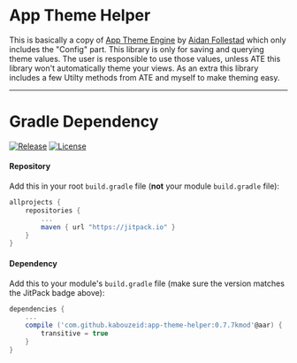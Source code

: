 # App Theme Helper

This is basically a copy of [App Theme Engine](https://github.com/afollestad/app-theme-engine) by [Aidan Follestad](https://github.com/afollestad) which only includes the "Config" part. This library is only for saving and querying theme values. The user is responsible to use those values, unless ATE this library won't automatically theme your views. As an extra this library includes a few Utilty methods from ATE and myself to make theming easy.

---

# Gradle Dependency

[![Release](https://jitpack.io/v/kabouzeid/app-theme-helper.svg)](https://jitpack.io/#kabouzeid/app-theme-helper)
[![License](https://img.shields.io/badge/license-Apache%202-4EB1BA.svg?style=flat-square)](https://www.apache.org/licenses/LICENSE-2.0.html)

#### Repository

Add this in your root `build.gradle` file (**not** your module `build.gradle` file):

```gradle
allprojects {
	repositories {
		...
		maven { url "https://jitpack.io" }
	}
}
```

#### Dependency

Add this to your module's `build.gradle` file (make sure the version matches the JitPack badge above):

```gradle
dependencies {
	...
	compile ('com.github.kabouzeid:app-theme-helper:0.7.7kmod'@aar) {
		transitive = true
	}
}
```
